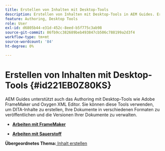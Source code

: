 ```yaml
---
title: Erstellen von Inhalten mit Desktop-Tools
description: Erstellen von Inhalten mit Desktop-Tools in AEM Guides. Erfahren Sie, wie Sie mit Adobe FrameMaker und Oxygen XML Editor DITA-Inhalte erstellen und veröffentlichen können.
feature: Authoring, Desktop Tools
role: User
exl-id: d6805b44-e31d-452c-8eed-b5f775c3ab98
source-git-commit: 86fb9cc382689beb493847cb506c788199a2d3f4
workflow-type: tm+mt
source-wordcount: '84'
ht-degree: 0%

---
```


# Erstellen von Inhalten mit Desktop-Tools {#id221EB0Z80KS}

AEM Guides unterstützt auch das Authoring mit Desktop-Tools wie Adobe FrameMaker und Oxygen XML Editor. Sie können diese Tools verwenden, um DITA-Inhalte zu erstellen, Ihre Dokumente in verschiedenen Formaten zu veröffentlichen und die Versionen Ihrer Dokumente zu verwalten.

- **[Arbeiten mit FrameMaker](author-desktop-framemaker.md)**

- **[Arbeiten mit Sauerstoff](author-desktop-oxygen.md)**


**Übergeordnetes Thema:**[ Inhalt erstellen](authoring-content.md)
